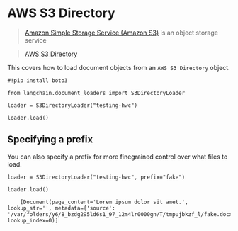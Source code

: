 AWS S3 Directory
================

> [Amazon Simple Storage Service (Amazon S3)](https://docs.aws.amazon.com/AmazonS3/latest/userguide/using-folders.html) is an object storage service

> [AWS S3 Directory](https://docs.aws.amazon.com/AmazonS3/latest/userguide/using-folders.html)

This covers how to load document objects from an `AWS S3 Directory` object.

    #!pip install boto3

    from langchain.document_loaders import S3DirectoryLoader

    loader = S3DirectoryLoader("testing-hwc")

    loader.load()

Specifying a prefix[](#specifying-a-prefix "Direct link to Specifying a prefix")
---------------------------------------------------------------------------------

You can also specify a prefix for more finegrained control over what files to load.

    loader = S3DirectoryLoader("testing-hwc", prefix="fake")

    loader.load()

        [Document(page_content='Lorem ipsum dolor sit amet.', lookup_str='', metadata={'source': '/var/folders/y6/8_bzdg295ld6s1_97_12m4lr0000gn/T/tmpujbkzf_l/fake.docx'}, lookup_index=0)]